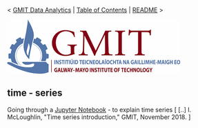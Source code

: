 < [GMIT Data Analytics](https://web.archive.org/web/20201029063153/https://www.gmit.ie/computer-science-and-applied-physics/higher-diploma-science-computing-data-analytics-ict) | [Table of Contents](https://github.com/E6985) | [README](https://github.com/E6985/pda-time-series/blob/main/README.md) >

![GMIT](https://github.com/E6985/pda-numpy-random/blob/main/img/gmit.png?raw=true)

## time - series

Going through a [Jupyter Notebook](https://github.com/E6985/pda-time-series/blob/main/time-series.ipynb) - to explain time series [
[..] I. McLoughlin, "Time series introduction," GMIT, November 2018.
]